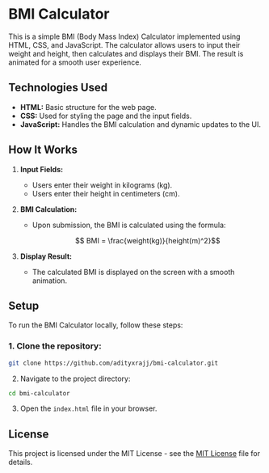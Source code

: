 # BMI Calculator

This is a simple BMI (Body Mass Index) Calculator implemented using HTML, CSS, and JavaScript. The calculator allows users to input their weight and height, then calculates and displays their BMI. The result is animated for a smooth user experience.

## Technologies Used

- **HTML:** Basic structure for the web page.
- **CSS:** Used for styling the page and the input fields.
- **JavaScript:** Handles the BMI calculation and dynamic updates to the UI.

## How It Works

1. **Input Fields:**
   - Users enter their weight in kilograms (kg).
   - Users enter their height in centimeters (cm).
2. **BMI Calculation:**
   - Upon submission, the BMI is calculated using the formula:
     
     ```math
      BMI = \frac{weight(kg)}{height(m)^2}
     ```
     
3. **Display Result:**
   - The calculated BMI is displayed on the screen with a smooth animation.

## Setup

To run the BMI Calculator locally, follow these steps:

### 1. Clone the repository:

```bash
git clone https://github.com/adityxrajj/bmi-calculator.git
```

2. Navigate to the project directory:
```bash
cd bmi-calculator
```
3. Open the `index.html` file in your browser.

## License
This project is licensed under the MIT License - see the [MIT License](LICENSE) file for details.